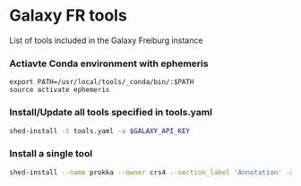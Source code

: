 # Galaxy FR tools
List of tools included in the Galaxy Freiburg instance


### Actiavte Conda environment with ephemeris
```
export PATH=/usr/local/tools/_conda/bin/:$PATH
source activate ephemeris
```

### Install/Update all tools specified in tools.yaml
```bash
shed-install -t tools.yaml -a $GALAXY_API_KEY
```

### Install a single tool
```bash
shed-install --name prokka --owner crs4 --section_label 'Annotation' -a $GALAXY_API_KEY
```

